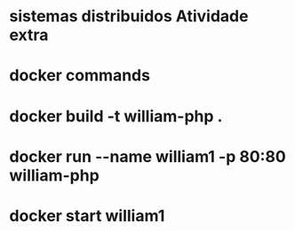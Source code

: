 # sistemas distribuidos Atividade extra

# docker commands 

# docker build -t william-php . 

# docker run --name william1 -p 80:80 william-php

# docker start william1

